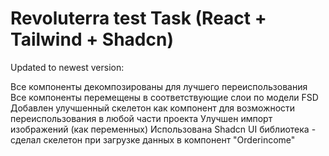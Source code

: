 # Revoluterra test Task (React + Tailwind + Shadcn)

Updated to newest version:

Все компоненты декомпозированы для лучшего переиспользования
Все компоненты перемещены в соответствующие слои по модели FSD
Добавлен улучшенный скелетон как компонент для возможности переиспользования в любой части проекта
Улучшен импорт изображений (как переменных)
Использована Shadcn UI библиотека - сделал скелетон при загрузке данных в компонент "Orderincome"